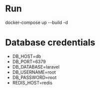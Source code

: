 # Run
docker-compose up --build -d

# Database credentials
- DB_HOST=db
- DB_PORT=6379
- DB_DATABASE=laravel
- DB_USERNAME=root
- DB_PASSWORD=root
- REDIS_HOST=redis